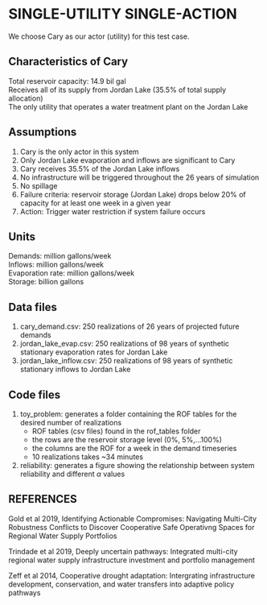 # SINGLE-UTILITY SINGLE-ACTION
We choose Cary as our actor (utility) for this test case.

## Characteristics of Cary
Total reservoir capacity: 14.9 bil gal\
Receives all of its supply from Jordan Lake (35.5% of total supply allocation)\
The only utility that operates a water treatment plant on the Jordan Lake

## Assumptions
1. Cary is the only actor in this system
2. Only Jordan Lake evaporation and inflows are significant to Cary
3. Cary receives 35.5% of the Jordan Lake inflows
4. No infrastructure will be triggered throughout the 26 years of simulation
5. No spillage
6. Failure criteria: reservoir storage (Jordan Lake) drops below 20% of capacity for 
   at least one week in a given year
7. Action: Trigger water restriction if system failure occurs

## Units
Demands: million gallons/week\
Inflows: million gallons/week\
Evaporation rate: million gallons/week\
Storage: billion gallons

## Data files
1. cary_demand.csv: 250 realizations of 26 years of projected future demands
2. jordan_lake_evap.csv: 250 realizations of 98 years of synthetic stationary evaporation rates for Jordan Lake
3. jordan_lake_inflow.csv: 250 realizations of 98 years of synthetic stationary inflows to Jordan Lake

## Code files
1. toy_problem: generates a folder containing the ROF tables for the desired number of realizations
   - ROF tables (csv files) found in the rof_tables folder
   - the rows are the reservoir storage level (0%, 5%,...100%)
   - the columns are the ROF for a week in the demand timeseries
   - 10 realizations takes ~34 minutes
2. reliability: generates a figure showing the relationship between system reliability and different $\alpha$ values

## REFERENCES
Gold et al 2019, Identifying Actionable Compromises: Navigating Multi-City Robustness
Conflicts to Discover Cooperative Safe Operativng Spaces for Regional Water Supply
Portfolios

Trindade et al 2019, Deeply uncertain pathways: Integrated multi-city regional water 
supply infrastructure investment and portfolio management

Zeff et al 2014, Cooperative drought adaptation: Intergrating infrastructure development,
conservation, and water transfers into adaptive policy pathways


